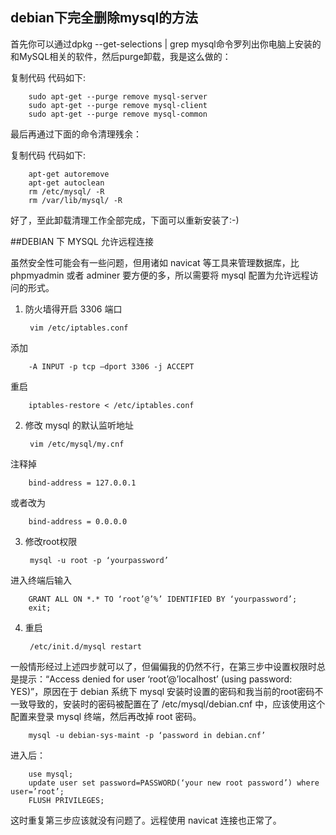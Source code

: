 ## debian下完全删除mysql的方法

首先你可以通过dpkg --get-selections | grep mysql命令罗列出你电脑上安装的和MySQL相关的软件，然后purge卸载，我是这么做的：

复制代码 代码如下:

		sudo apt-get --purge remove mysql-server
		sudo apt-get --purge remove mysql-client
		sudo apt-get --purge remove mysql-common

最后再通过下面的命令清理残余：

复制代码 代码如下:

		apt-get autoremove
		apt-get autoclean
		rm /etc/mysql/ -R
		rm /var/lib/mysql/ -R

好了，至此卸载清理工作全部完成，下面可以重新安装了:-)

##DEBIAN 下 MYSQL 允许远程连接

虽然安全性可能会有一些问题，但用诸如 navicat 等工具来管理数据库，比 phpmyadmin 或者 adminer 要方便的多，所以需要将 mysql 配置为允许远程访问的形式。

1. 防火墙得开启 3306 端口

		vim /etc/iptables.conf

添加

		-A INPUT -p tcp –dport 3306 -j ACCEPT

重启

		iptables-restore < /etc/iptables.conf

2. 修改 mysql 的默认监听地址

		vim /etc/mysql/my.cnf

注释掉

		bind-address = 127.0.0.1

或者改为

		bind-address = 0.0.0.0

3. 修改root权限

		mysql -u root -p ‘yourpassword’

进入终端后输入

		GRANT ALL ON *.* TO ‘root’@’%’ IDENTIFIED BY ‘yourpassword’;
		exit;

4. 重启

		/etc/init.d/mysql restart

一般情形经过上述四步就可以了，但偏偏我的仍然不行，在第三步中设置权限时总是提示：“Access denied for user ‘root’@’localhost’ (using password: YES)”，原因在于 debian 系统下 mysql 安装时设置的密码和我当前的root密码不一致导致的，安装时的密码被配置在了 /etc/mysql/debian.cnf 中，应该使用这个配置来登录 mysql 终端，然后再改掉 root 密码。

		mysql -u debian-sys-maint -p ‘password in debian.cnf’

进入后：

		use mysql;
		update user set password=PASSWORD(‘your new root password’) where user=’root’;
		FLUSH PRIVILEGES;

这时重复第三步应该就没有问题了。远程使用 navicat 连接也正常了。
